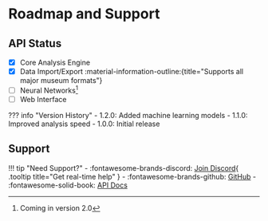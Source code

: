 # Roadmap and Support

## API Status

- [x] Core Analysis Engine
- [x] Data Import/Export :material-information-outline:{title="Supports all major museum formats"}
- [ ] Neural Networks[^1]
- [ ] Web Interface

[^1]: Coming in version 2.0

??? info "Version History"
    - 1.2.0: Added machine learning models
    - 1.1.0: Improved analysis speed
    - 1.0.0: Initial release

## Support

!!! tip "Need Support?"
    - :fontawesome-brands-discord: [Join Discord](https://discord.gg/dinosoft){ .tooltip title="Get real-time help" }
    - :fontawesome-brands-github: [GitHub](https://github.com/dinosoft/dinosoft)
    - :fontawesome-solid-book: [API Docs](../reference/index.md)